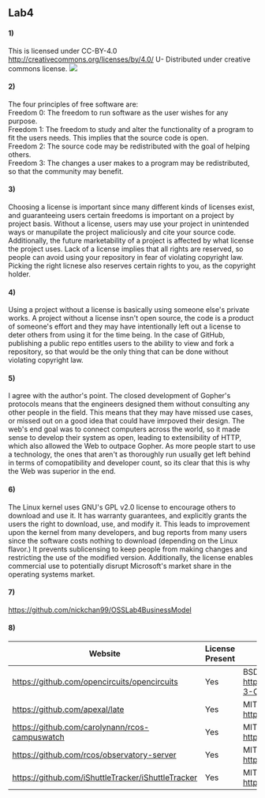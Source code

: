 ## Lab4

#### 1) 
<!--- Adding a Creative Commons license is not available using Github's license template options (https://github.com/github/choosealicense.com/issues/33), so I used the Unilicense for the time being. -->
This is licensed under CC-BY-4.0 http://creativecommons.org/licenses/by/4.0/ U- Distributed under creative commons license.
![](https://i.creativecommons.org/l/by/4.0/88x31.png)

#### 2)
The four principles of free software are:  
Freedom 0: The freedom to run software as the user wishes for any purpose.  
Freedom 1: The freedom to study and alter the functionality of a program to fit the users needs. This implies that the source code is open.  
Freedom 2: The source code may be redistributed with the goal of helping others.  
Freedom 3: The changes a user makes to a program may be redistributed, so that the community may benefit.  

#### 3)
Choosing a license is important since many different kinds of licenses exist, and guaranteeing users certain freedoms is important on
a project by project basis. Without a license, users may use your project in unintended ways or manupilate the project maliciously and cite
your source code. Additionally, the future marketability of a project is affected by what license the project uses. Lack of a license implies
that all rights are reserved, so people can avoid using your repository in fear of violating copyright law. Picking the right licnese also
reserves certain rights to you, as the copyright holder.

#### 4)
Using a project without a license is basically using someone else's private works. A project without a license insn't open source, the code
is a product of someone's effort and they may have intentionally left out a license to deter others from using it for the time being. In the
case of GitHub, publishing a public repo entitles users to the ability to view and fork a repository, so that would be the only thing that
can be done without violating copyright law.

#### 5)
I agree with the author's point. The closed development of Gopher's protocols means that the engineers designed them without consulting any
other people in the field. This means that they may have missed use cases, or missed out on a good idea that could have imrpoved their design.
The web's end goal was to connect computers across the world, so it made sense to develop their system as open, leading to extensibility of HTTP,
which also allowed the Web to outpace Gopher. As more people start to use a technology, the ones that aren't as thoroughly run usually get left
behind in terms of comopatibility and developer count, so its clear that this is why the Web was superior in the end.

#### 6)
The Linux kernel uses GNU's GPL v2.0 license to encourage others to download and use it. It has warranty guarantees, and explicitly grants
the users the right to download, use, and modify it. This leads to improvement upon the kernel from many developers, and bug reports from
many users since the software costs nothing to download (depending on the Linux flavor.) It prevents sublicensing to keep people from making
changes and restricting the use of the modified version. Additionally, the license enables commercial use to potentially disrupt Microsoft's
market share in the operating systems market.

#### 7)
https://github.com/nickchan99/OSSLab4BusinessModel

#### 8)
| Website                                            | License Present | License                                                   |
|----------------------------------------------------|-----------------|-----------------------------------------------------------|
| https://github.com/opencircuits/opencircuits       | Yes             | BSD-3 Clause https://opensource.org/licenses/BSD-3-Clause |
| https://github.com/apexal/late                     | Yes             | MIT https://opensource.org/licenses/MIT                   |
| https://github.com/carolynann/rcos-campuswatch     | Yes             | MIT https://opensource.org/licenses/MIT                   |
| https://github.com/rcos/observatory-server         | Yes             | MIT https://opensource.org/licenses/MIT                   |
| https://github.com/iShuttleTracker/iShuttleTracker | Yes             | MIT https://opensource.org/licenses/MIT                   |
